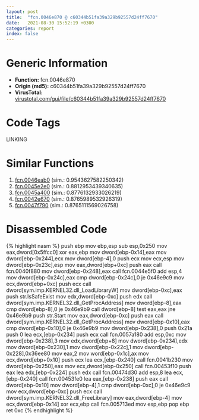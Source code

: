 ```yaml
---
layout: post
title:  "fcn.0046e870 @ c60344b51fa39a329b92557d24ff7670"
date:   2021-08-30 15:52:19 +0300
categories: report
index: false
---
```


# Generic Information
- **Function:** fcn.0046e870
- **Origin (md5):** c60344b51fa39a329b92557d24ff7670
- **VirusTotal:** [virustotal.com/gui/file/c60344b51fa39a329b92557d24ff7670][virustotal_ref]

# Code Tags
<span class="tag" id="LINKING">LINKING</span>


# Similar Functions

1. [fcn.0046eab0][similar_1_ref] (sim.: 0.9543627582250342)
2. [fcn.0045e2e0][similar_2_ref] (sim.: 0.8812953439340635)
3. [fcn.0045a400][similar_3_ref] (sim.: 0.8776132933026219)
4. [fcn.0042e670][similar_4_ref] (sim.: 0.8765989532926319)
5. [fcn.0047f790][similar_5_ref] (sim.: 0.8765111569026758)


# Disassembled Code

{% highlight nasm %}
push ebp
mov ebp,esp
sub esp,0x250
mov eax,dword[0x5ffcc0]
xor eax,ebp
mov dword[ebp-0x14],eax
mov dword[ebp-0x244],ecx
mov dword[ebp-4],0
push ecx
mov ecx,esp
mov dword[ebp-0x23c],esp
mov eax,dword[ebp+0xc]
push eax
call fcn.0040f880
mov dword[ebp-0x248],eax
call fcn.0044e5f0
add esp,4
mov dword[ebp-0x24c],eax
cmp dword[ebp-0x24c],0
je 0x46e9c9
mov ecx,dword[ebp+0xc]
push ecx
call dword[sym.imp.KERNEL32.dll_LoadLibraryW]
mov dword[ebp-0xc],eax
push str.IsSafeExist
mov edx,dword[ebp-0xc]
push edx
call dword[sym.imp.KERNEL32.dll_GetProcAddress]
mov dword[ebp-8],eax
cmp dword[ebp-8],0
je 0x46e9b9
call dword[ebp-8]
test eax,eax
jne 0x46e9b9
push str.Start
mov eax,dword[ebp-0xc]
push eax
call dword[sym.imp.KERNEL32.dll_GetProcAddress]
mov dword[ebp-0x10],eax
cmp dword[ebp-0x10],0
je 0x46e9b9
mov dword[ebp-0x238],0
push 0x21a
push 0
lea ecx,[ebp-0x234]
push ecx
call fcn.0057a180
add esp,0xc
mov dword[ebp-0x238],3
mov edx,dword[ebp+8]
mov dword[ebp-0x234],edx
mov dword[ebp-0x230],1
mov dword[ebp-0x22c],1
mov dword[ebp-0x228],0x36ee80
mov eax,2
mov word[ebp-0x1c],ax
mov ecx,dword[ebp+0x10]
push ecx
lea ecx,[ebp-0x240]
call fcn.0041b230
mov dword[ebp-0x250],eax
mov ecx,dword[ebp-0x250]
call fcn.00453f10
push eax
lea edx,[ebp-0x224]
push edx
call fcn.00474d30
add esp,8
lea ecx,[ebp-0x240]
call fcn.00453fe0
lea eax,[ebp-0x238]
push eax
call dword[ebp-0x10]
mov dword[ebp-4],1
cmp dword[ebp-0xc],0
je 0x46e9c9
mov ecx,dword[ebp-0xc]
push ecx
call dword[sym.imp.KERNEL32.dll_FreeLibrary]
mov eax,dword[ebp-4]
mov ecx,dword[ebp-0x14]
xor ecx,ebp
call fcn.005713ed
mov esp,ebp
pop ebp
ret 0xc
{% endhighlight %}


[similar_1_ref]: /report/fcn.0046eab0@14b20b07906a36e23f2230c8042160f2
[similar_2_ref]: /report/fcn.0045e2e0@17d73cbafe6dd96dd6f2291fab06fbb5
[similar_3_ref]: /report/fcn.0045a400@17d73cbafe6dd96dd6f2291fab06fbb5
[similar_4_ref]: /report/fcn.0042e670@279a61b1e76da49531f1f16fd1102a2d
[similar_5_ref]: /report/fcn.0047f790@17d73cbafe6dd96dd6f2291fab06fbb5
[virustotal_ref]: https://www.virustotal.com/gui/file/c60344b51fa39a329b92557d24ff7670